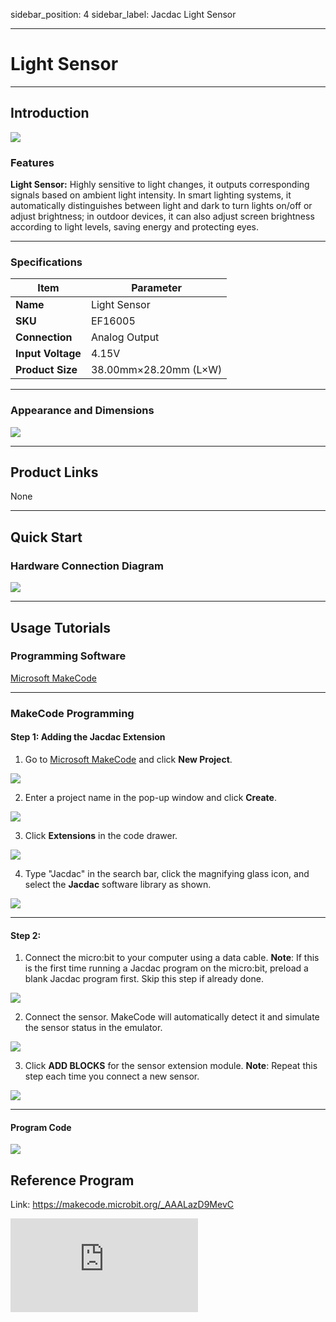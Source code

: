 sidebar_position: 4
sidebar_label: Jacdac Light Sensor

------

# Light Sensor

------

## Introduction

![](https://wiki-media-ef.oss-cn-hongkong.aliyuncs.com/docs/microbit/sensor/jacdac-sensors/jacdac-light-sensor-01-02.png)

### Features

**Light Sensor:** Highly sensitive to light changes, it outputs corresponding signals based on ambient light intensity. In smart lighting systems, it automatically distinguishes between light and dark to turn lights on/off or adjust brightness; in outdoor devices, it can also adjust screen brightness according to light levels, saving energy and protecting eyes.

------

### Specifications

| Item              | Parameter             |
| ----------------- | --------------------- |
| **Name**          | Light Sensor          |
| **SKU**           | EF16005               |
| **Connection**    | Analog Output         |
| **Input Voltage** | 4.15V                 |
| **Product Size**  | 38.00mm×28.20mm (L×W) |

---
### Appearance and Dimensions

![](https://wiki-media-ef.oss-cn-hongkong.aliyuncs.com/docs/microbit/sensor/jacdac-sensors/jacdac-light-sensor-01.png)

---
## Product Links

None

------

## Quick Start

### Hardware Connection Diagram

![](https://wiki-media-ef.oss-cn-hongkong.aliyuncs.com/docs/microbit/sensor/jacdac-sensors/jacdac-light-sensor-01-01.png)

---
## Usage Tutorials

### Programming Software

[Microsoft MakeCode](https://makecode.microbit.org/#)

------

### MakeCode Programming

#### Step 1: Adding the Jacdac Extension

1. Go to [Microsoft MakeCode](https://makecode.microbit.org/#) and click **New Project**.

![](https://wiki-media-ef.oss-cn-hongkong.aliyuncs.com/docs/microbit/building-blocks/microbit-space-science-kit/images/microbit-space-science-kit-case01-07.png)

2. Enter a project name in the pop-up window and click **Create**.

![](https://wiki-media-ef.oss-cn-hongkong.aliyuncs.com/docs/microbit/building-blocks/microbit-space-science-kit/images/microbit-space-science-kit-case01-11.png)

3. Click **Extensions** in the code drawer.

![](https://wiki-media-ef.oss-cn-hongkong.aliyuncs.com/docs/microbit/building-blocks/microbit-space-science-kit/images/microbit-space-science-kit-case01-09.png)

4. Type "Jacdac" in the search bar, click the magnifying glass icon, and select the **Jacdac** software library as shown.

![](https://wiki-media-ef.oss-cn-hongkong.aliyuncs.com/docs/microbit/getting-started/microbit-jacdac-smartexploration-kit/images/Step%20Diagram/jacdac-smart-exploration-kit-3.png)

---
#### Step 2:

1. Connect the micro:bit to your computer using a data cable.
   **Note**: If this is the first time running a Jacdac program on the micro:bit, preload a blank Jacdac program first. Skip this step if already done.

![](https://wiki-media-ef.oss-cn-hongkong.aliyuncs.com/docs/microbit/getting-started/microbit-jacdac-smartexploration-kit/images/Step%20Diagram/jacdac-smart-exploration-kit-5.png)

2. Connect the sensor. MakeCode will automatically detect it and simulate the sensor status in the emulator.

![](https://wiki-media-ef.oss-cn-hongkong.aliyuncs.com/docs/microbit/getting-started/microbit-jacdac-smartexploration-kit/images/Step%20Diagram/1jacdac-smart-exploration-kit-6.png)

3. Click **ADD BLOCKS** for the sensor extension module.
   **Note**: Repeat this step each time you connect a new sensor.

![](https://wiki-media-ef.oss-cn-hongkong.aliyuncs.com/docs/microbit/getting-started/microbit-jacdac-smartexploration-kit/images/Step%20Diagram/jacdac-smart-exploration-kit-7.png)

---
#### Program Code

![](https://wiki-media-ef.oss-cn-hongkong.aliyuncs.com/docs/microbit/sensor/jacdac-sensors/jacdac-light-sensor-01-03.png)

## Reference Program

Link:
https://makecode.microbit.org/_AAALazD9MevC

<div
    style={{
        position: 'relative',
        paddingBottom: '60%',
        overflow: 'hidden',
    }}
>
    <iframe
        src="https://makecode.microbit.org/S31641-04208-03004-97894"
        frameborder="0"
        sandbox="allow-popups allow-forms allow-scripts allow-same-origin"
        style={{
            position: 'absolute',
            width: '100%',
            height: '100%',
        }}
    />
</div>
## Result

When the detected ambient light intensity is **< 10**, the micro:bit displays "√"; otherwise, it displays "×".
